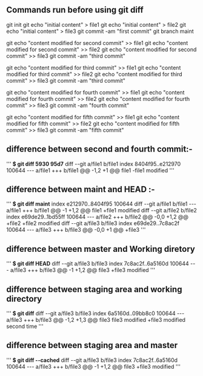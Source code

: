 ## Commands run before using git diff
<!-- first commit -->
git init
git echo "initial content" > file1
git echo "initial content" > file2
git echo "initial content" > file3
git commit -am "first commit"
git branch maint
<!-- second commit  -->
git echo "content modified for second commit" >> file1
git echo "content modified for second commit" >> file2
git echo "content modified for second commit" >> file3
git commit -am "third commit"
<!-- third commit  -->
git echo "content modified for third commit" >> file1
git echo "content modified for third commit" >> file2
git echo "content modified for third commit" >> file3
git commit -am "third commit"
<!-- fourth commit  -->
git echo "content modified for fourth commit" >> file1
git echo "content modified for fourth commit" >> file2
git echo "content modified for fourth commit" >> file3
git commit -am "fourth commit"
<!-- fifth commit  -->
git echo "content modified for fifth commit" >> file1
git echo "content modified for fifth commit" >> file2
git echo "content modified for fifth commit" >> file3
git commit -am "fifth commit"


## difference between second and fourth commit:-

'''
**$ git diff 5930 95d7**
diff --git a/file1 b/file1
index 8404f95..e212970 100644
--- a/file1
+++ b/file1
@@ -1,2 +1 @@
 file1
-file1 modified
'''


## difference between maint and HEAD :-

'''
**$ git diff maint**
index e212970..8404f95 100644 
diff --git a/file1 b/file1 
--- a/file1 
+++ b/file1 
@@ -1 +1,2 @@ 
 file1 
+file1 modified 
diff --git a/file2 b/file2 
index e69de29..1bd55ff 100644 
--- a/file2 
+++ b/file2 
@@ -0,0 +1,2 @@ 
+file2 
+file2 modified 
diff --git a/file3 b/file3 
index e69de29..7c8ac2f 100644 
--- a/file3 
+++ b/file3 
@@ -0,0 +1 @@ 
+file3 
'''


## difference between master and Working diretory

'''
**$ git diff HEAD**
diff --git a/file3 b/file3
index 7c8ac2f..6a5160d 100644
--- a/file3
+++ b/file3
@@ -1 +1,2 @@
 file3
+file3 modified
'''

## difference between staging area and working directory
'''
**$ git diff**
diff --git a/file3 b/file3
index 6a5160d..09bb8c0 100644
--- a/file3
+++ b/file3
@@ -1,2 +1,3 @@
 file3
 file3 modified
+file3 modified second time
'''

## difference between staging area and master
'''
**$ git diff --cached**
diff --git a/file3 b/file3
index 7c8ac2f..6a5160d 100644
--- a/file3
+++ b/file3
@@ -1 +1,2 @@
 file3
+file3 modified
'''